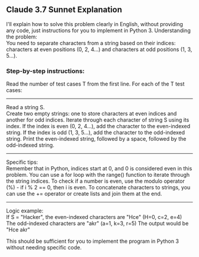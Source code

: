 ## Claude 3.7 Sunnet Explanation

I'll explain how to solve this problem clearly in English, without providing any code, just instructions for you to implement in Python 3.
Understanding the problem:  
You need to separate characters from a string based on their indices: characters at even positions (0, 2, 4...) and characters at odd positions (1, 3, 5...).
### Step-by-step instructions:

Read the number of test cases T from the first line.
For each of the T test cases:

---
Read a string S.  
Create two empty strings: one to store characters at even indices and another for odd indices.
Iterate through each character of string S using its index.
If the index is even (0, 2, 4...), add the character to the even-indexed string.
If the index is odd (1, 3, 5...), add the character to the odd-indexed string.
Print the even-indexed string, followed by a space, followed by the odd-indexed string.

---
Specific tips:  
Remember that in Python, indices start at 0, and 0 is considered even in this problem.
You can use a for loop with the range() function to iterate through the string indices.
To check if a number is even, use the modulo operator (%) - if i % 2 == 0, then i is even.
To concatenate characters to strings, you can use the += operator or create lists and join them at the end.

---
Logic example:  
If S = "Hacker", the even-indexed characters are "Hce" (H=0, c=2, e=4)
The odd-indexed characters are "akr" (a=1, k=3, r=5)
The output would be "Hce akr"

This should be sufficient for you to implement the program in Python 3 without needing specific code.
